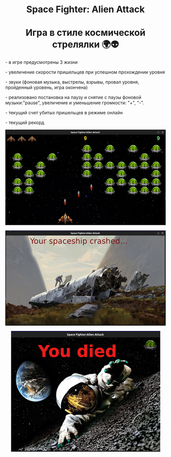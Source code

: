 <h1 align="center"> Space Fighter: Alien Attack </h1> 
<h1 align="center"> Игра в стиле космической стрелялки 🌍👽</h1>
<p>- в игре предусмотрены 3 жизни</p>
<p>- увеличение скорости пришельцев при успешном прохождении уровня</p>
<p>- звуки (фоновая музыка, выстрелы, взрывы, провал уровня, пройденный уровень, игра окончена)</p>
<p>- реализовано постановка на паузу и снятие с паузы фоновой музыки:"pause", увеличение и уменьшение громкости: "+", "-".</p>
<p>- текущий счет убитых пришельцев в режиме онлайн</p>
<p>- текущий рекорд </p>

<p align="center"><img alt="game window" src="screenshots/game.png" /></p>
<p align="center"><img alt="failed" src="screenshots/level_failed.png"/></p>
<p align="center"><img alt="died" src="screenshots/died.png"/></p>


